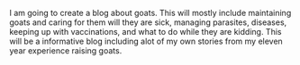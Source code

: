 I am going to create a blog about goats. This will mostly include maintaining goats and caring for them will they are sick, managing parasites, diseases, keeping up with vaccinations, and what to do while they are kidding. This will be a informative blog including alot of my own stories from my eleven year experience raising goats. 
